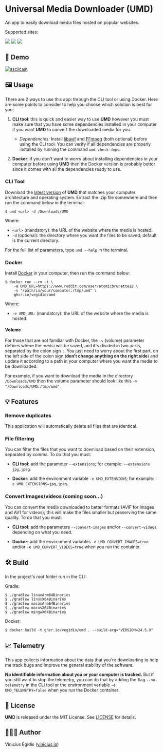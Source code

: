# Universal Media Downloader (UMD)

An app to easily download media files hosted on popular websites.

Supported sites:

[![](https://img.shields.io/badge/Coomer-1392F4?&style=for-the-badge&logo=onlyfans&logoColor=white)](https://coomer.su) [![](https://img.shields.io/badge/Reddit-FF4500?&style=for-the-badge&logo=reddit&logoColor=white)](https://reddit.com) [![](https://img.shields.io/badge/RedGifs-764ABC?&style=for-the-badge&logo=codeigniter&logoColor=white)](https://redgifs.com)

## 🎥 Demo

[![asciicast](https://asciinema.org/a/rH7Vb6r8RHtjPa4xuyTcr5o8s.svg)](https://asciinema.org/a/rH7Vb6r8RHtjPa4xuyTcr5o8s)

## 🖼️ Usage

There are 2 ways to use this app: through the CLI tool or using Docker. Here are some points to consider to help you choose which solution is best for you:

1. **CLI tool**: this is quick and easier way to use **UMD** however you must make sure that you have some dependencies installed in your computer if you want **UMD** to convert the downloaded media for you.

    - _Dependencies:_ Install [libavif](https://github.com/AOMediaCodec/libavif) and [FFmpeg](https://www.ffmpeg.org/download.html) (both optional) before using the CLI tool. You can verify if all dependencies are properly installed by running the command `umd check-deps`.

2. **Docker**: if you don't want to worry about installing dependencies in your computer before using **UMD** then the Docker version is probably better since it comes with all the dependencies ready to use.

### CLI Tool

Download the [latest version](https://github.com/vegidio/umd-app/releases) of **UMD** that matches your computer architecture and operating system. Extract the .zip file somewhere and then run the command below in the terminal:

```
$ umd <url> -d /Downloads/UMD
```

Where:

-   `<url>` (mandatory): the URL of the website where the media is hosted.
-   `-d` (optional): the directory where you want the files to be saved; default is the current directory.

For the full list of parameters, type `umd --help` in the terminal.

### Docker

Install [Docker](https://docs.docker.com/get-docker/) in your computer, then run the command below:

```
$ docker run --rm -t \
    -e UMD_URL=https://www.reddit.com/user/atomicbrunette18 \
    -v "/path/in/your/computer:/tmp/umd" \
    ghcr.io/vegidio/umd
```

Where:

-   `-e UMD_URL`: (mandatory): the URL of the website where the media is hosted.

#### Volume

For those that are not familiar with Docker, the `-v` (volume) parameter defines where the media will be saved, and it's divided in two parts, separated by the colon sign `:`. You just need to worry about the first part, on the left side of the colon sign (**don't change anything on the right side**) and update it according to a path in your computer where you want the media to be downloaded.

For example, if you want to download the media in the directory `/Downloads/UMD` then the volume parameter should look like this `-v "/Downloads/UMD:/tmp/umd"`.

## 💡 Features

### Remove duplicates

This application will automatically delete all files that are identical.

### File filtering

You can filter the files that you want to download based on their extension, separated by comma. To do that you must:

-   **CLI tool:** add the parameter `--extensions`; for example: `--extensions jpg,jpeg`.

-   **Docker:** add the environment variable `-e UMD_EXTENSIONS`; for example: `-e UMD_EXTENSIONS=jpg,jpeg`.

### Convert images/videos (coming soon...)

You can convert the media downloaded to better formats (AVIF for images and AV1 for videos); this will make the files smaller but preserving the same quality. To do that you must:

-   **CLI tool:** add the parameters `--convert-images` and/or `--convert-videos`, depending on what you need.

-   **Docker:** add the environment variables `-e UMD_CONVERT_IMAGES=true` and/or `-e UMD_CONVERT_VIDEOS=true` when you run the container.

## 🛠️ Build

In the project's root folder run in the CLI:

Gradle:

```
$ ./gradlew linuxArm64Binaries
$ ./gradlew linuxX64Binaries
$ ./gradlew macosArm64Binaries
$ ./gradlew macosX64Binaries
$ ./gradlew mingwX64Binaries
```

Docker:

```
$ docker build -t ghcr.io/vegidio/umd . --build-arg="VERSION=24.5.0"
```

## 📈 Telemetry

This app collects information about the data that you're downloading to help me track bugs and improve the general stability of the software.

**No identifiable information about you or your computer is tracked.** But if you still want to stop the telemetry, you can do that by adding the flag `--no-telemetry` in the CLI tool or the environment variable `-e UMD_TELEMETRY=false` when you run the Docker container.

## 📝 License

**UMD** is released under the MIT License. See [LICENSE](LICENSE) for details.

## 👨🏾‍💻 Author

Vinicius Egidio ([vinicius.io](http://vinicius.io))
